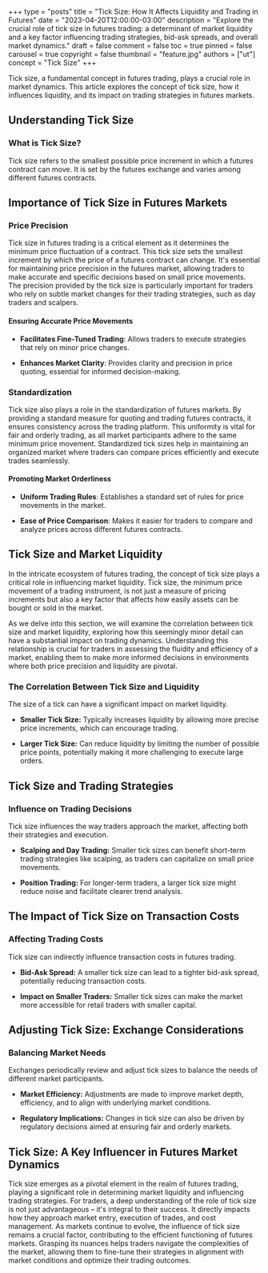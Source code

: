 +++
type = "posts"
title = "Tick Size: How It Affects Liquidity and Trading in Futures"
date = "2023-04-20T12:00:00-03:00"
description = "Explore the crucial role of tick size in futures trading: a determinant of market liquidity and a key factor influencing trading strategies, bid-ask spreads, and overall market dynamics." 
draft = false
comment = false
toc = true
pinned = false
carousel = true
copyright = false
thumbnail = "feature.jpg"
authors = ["ut"]
concept = "Tick Size"
+++

Tick size, a fundamental concept in futures trading, plays a crucial
role in market dynamics. This article explores the concept of tick size,
how it influences liquidity, and its impact on trading strategies in
futures markets.

## Understanding Tick Size

### What is Tick Size?

Tick size refers to the smallest possible price increment in which a
futures contract can move. It is set by the futures exchange and varies
among different futures contracts.

## Importance of Tick Size in Futures Markets

### Price Precision

Tick size in futures trading is a critical element as it determines the
minimum price fluctuation of a contract. This tick size sets the
smallest increment by which the price of a futures contract can change.
It's essential for maintaining price precision in the futures market,
allowing traders to make accurate and specific decisions based on small
price movements. The precision provided by the tick size is particularly
important for traders who rely on subtle market changes for their
trading strategies, such as day traders and scalpers.

#### Ensuring Accurate Price Movements

-   **Facilitates Fine-Tuned Trading**: Allows traders to execute
    strategies that rely on minor price changes.

-   **Enhances Market Clarity**: Provides clarity and precision in price
    quoting, essential for informed decision-making.

### Standardization

Tick size also plays a role in the standardization of futures markets.
By providing a standard measure for quoting and trading futures
contracts, it ensures consistency across the trading platform. This
uniformity is vital for fair and orderly trading, as all market
participants adhere to the same minimum price movement. Standardized
tick sizes help in maintaining an organized market where traders can
compare prices efficiently and execute trades seamlessly.

#### Promoting Market Orderliness

-   **Uniform Trading Rules**: Establishes a standard set of rules for
    price movements in the market.

-   **Ease of Price Comparison**: Makes it easier for traders to compare
    and analyze prices across different futures contracts.

## Tick Size and Market Liquidity

In the intricate ecosystem of futures trading, the concept of tick size
plays a critical role in influencing market liquidity. Tick size, the
minimum price movement of a trading instrument, is not just a measure of
pricing increments but also a key factor that affects how easily assets
can be bought or sold in the market.

As we delve into this section, we will examine the correlation between
tick size and market liquidity, exploring how this seemingly minor
detail can have a substantial impact on trading dynamics. Understanding
this relationship is crucial for traders in assessing the fluidity and
efficiency of a market, enabling them to make more informed decisions in
environments where both price precision and liquidity are pivotal.

### The Correlation Between Tick Size and Liquidity

The size of a tick can have a significant impact on market liquidity.

-   **Smaller Tick Size:** Typically increases liquidity by allowing
    more precise price increments, which can encourage trading.

-   **Larger Tick Size:** Can reduce liquidity by limiting the number of
    possible price points, potentially making it more challenging to
    execute large orders.

## Tick Size and Trading Strategies

### Influence on Trading Decisions

Tick size influences the way traders approach the market, affecting both
their strategies and execution.

-   **Scalping and Day Trading:** Smaller tick sizes can benefit
    short-term trading strategies like scalping, as traders can
    capitalize on small price movements.

-   **Position Trading:** For longer-term traders, a larger tick size
    might reduce noise and facilitate clearer trend analysis.

## The Impact of Tick Size on Transaction Costs

### Affecting Trading Costs

Tick size can indirectly influence transaction costs in futures trading.

-   **Bid-Ask Spread:** A smaller tick size can lead to a tighter
    bid-ask spread, potentially reducing transaction costs.

-   **Impact on Smaller Traders:** Smaller tick sizes can make the
    market more accessible for retail traders with smaller capital.

## Adjusting Tick Size: Exchange Considerations

### Balancing Market Needs

Exchanges periodically review and adjust tick sizes to balance the needs
of different market participants.

-   **Market Efficiency:** Adjustments are made to improve market depth,
    efficiency, and to align with underlying market conditions.

-   **Regulatory Implications:** Changes in tick size can also be driven
    by regulatory decisions aimed at ensuring fair and orderly
    markets.

## Tick Size: A Key Influencer in Futures Market Dynamics

Tick size emerges as a pivotal element in the realm of futures trading,
playing a significant role in determining market liquidity and
influencing trading strategies. For traders, a deep understanding of the
role of tick size is not just advantageous – it's integral to their
success. It directly impacts how they approach market entry, execution
of trades, and cost management. As markets continue to evolve, the
influence of tick size remains a crucial factor, contributing to the
efficient functioning of futures markets. Grasping its nuances helps
traders navigate the complexities of the market, allowing them to
fine-tune their strategies in alignment with market conditions and
optimize their trading outcomes.

